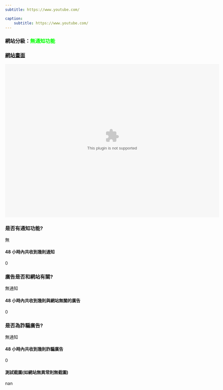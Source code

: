 ```yaml
---
subtitle: https://www.youtube.com/

caption:
	subtitle: https://www.youtube.com/
---
```


<h3>網站分級：<font color="#00FF00">無通知功能</font></h3>

### [網站畫面](https://www.youtube.com/)
<embed src="https://web.archive.org/web/https://www.youtube.com/" style="width:700px; height: 500px;">

### 是否有通知功能?
無

#### 48 小時內共收到幾則通知
0

### 廣告是否和網站有關?
無通知

#### 48 小時內共收到幾則與網站無關的廣告
0

### 是否為詐騙廣告?
無通知

#### 48 小時內共收到幾則詐騙廣告
0

#### 測試截圖(如網站無異常則無截圖)
nan

